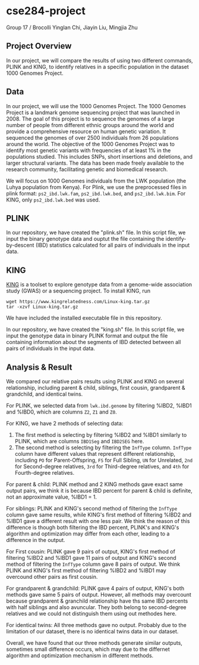 # cse284-project
Group 17 / Brocolli
Yinglan Chi, Jiayin Liu, Mingjia Zhu

## Project Overview

In our project, we will compare the results of using two different commands, PLINK and KING, to identify relatives in a specific population in the dataset 1000 Genomes Project.

## Data

In our project, we will use the 1000 Genomes Project. The 1000 Genomes Project is a landmark genome sequencing project that was launched in 2008. The goal of this project is to sequence the genomes of a large number of people from different ethnic groups around the world and provide a comprehensive resource on human genetic variation. It sequenced the genomes of over 2500 individuals from 26 populations around the world. The objective of the 1000 Genomes Project was to identify most genetic variants with frequencies of at least 1% in the populations studied. This includes SNPs, short insertions and deletions, and larger structural variants. The data has been made freely available to the research community, facilitating genetic and biomedical research.

We will focus on 1000 Genomes individuals from the LWK population (the Luhya population from Kenya). For Plink, we use the preprocessed files in plink format: `ps2_ibd.lwk.fam`, `ps2_ibd.lwk.bed`, and `ps2_ibd.lwk.bim`. For KING, only `ps2_ibd.lwk.bed` was used.

## PLINK

In our repository, we have created the "plink.sh" file. In this script file, we input the binary genotype data and ouptut the file containing the identify-by-descent (IBD) statistics calculated for all pairs of individuals in the input data.

## KING

[KING](https://www.kingrelatedness.com/manual.shtml) is a toolset to explore genotype data from a genome-wide association study (GWAS) or a sequencing project. To install KING, run

```
wget https://www.kingrelatedness.com/Linux-king.tar.gz
tar -xzvf Linux-king.tar.gz
```

We have included the installed executable file in this repository.

In our repository, we have created the "king.sh" file. In this script file, we input the genotype data in binary PLINK format and output the file containing information about the segments of IBD detected between all pairs of individuals in the input data.

## Analysis & Result

We compared our relative pairs results using PLINK and KING on several relationship, including parent & child, siblings, first cousin, grandparent & grandchild, and identical twins.

For PLINK, we selected data from `lwk.ibd.genome` by filtering %IBD2, %IBD1 and %IBD0, which are columns `Z2`, `Z1` and `Z0`.

For KING, we have 2 methods of selecting data:

1. The first method is selecting by filtering %IBD2 and %IBD1 similarly to PLINK, which are columns `IBD1Seg` and `IBD2SEG` here.
2. The second method is selecting by filtering the `InfType` column. `InfType` column have different values that represent different relationship, including `PO` for Parent-Offspring, `FS` for Full Sibling, `UN` for Unrelated, `2nd` for Second-degree relatives, `3rd` for Third-degree relatives, and `4th` for Fourth-degree relatives.

For parent & child:
PLINK method and 2 KING methods gave exact same output pairs, we think it is because IBD percent for parent & child is definite, not an approximate value, %IBD1 = 1.

For siblings:
PLINK and KING's second method of filtering the `InfType` column gave same results, while KING's first method of filtering %IBD2 and %IBD1 gave a different result with one less pair. We think the reason of this difference is though both filtering the IBD percent, PLINK's and KING's algorithm and optimization may differ from each other, leading to a difference in the output.

For First cousin:
PLINK gave 9 pairs of output, KING's first method of filtering %IBD2 and %IBD1 gave 11 pairs of output and KING's second method of filtering the `InfType` column gave 8 pairs of output. We think PLINK and KING's first method of filtering %IBD2 and %IBD1 may overcound other pairs as first cousin.

For grandparent & grandchild:
PLINK gave 4 pairs of output, KING's both methods gave same 5 pairs of output. However, all methods may overcount because grandparent & granchild relationship have ths same IBD percents with half siblings and also avuncular. They both belong to second-degree relatives and we could not distinguish them using out methodes here.

For identical twins:
All three methods gave no output. Probably due to the limitation of our dataset, there is no identical twins data in our dataset.

Overall, we have found that our three methods generate similar outputs, sometimes small difference occurs, which may due to the differnet algorithm and optimization mechanism in different methods.

